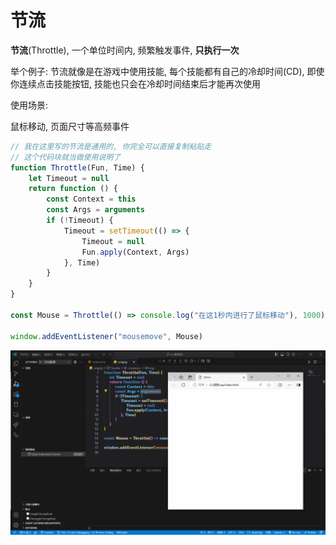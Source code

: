 # 节流

**节流**(Throttle), 一个单位时间内, 频繁触发事件, **只执行一次**

举个例子: 节流就像是在游戏中使用技能, 每个技能都有自己的冷却时间(CD), 即使你连续点击技能按钮, 技能也只会在冷却时间结束后才能再次使用

使用场景:

鼠标移动, 页面尺寸等高频事件

```js
// 我在这里写的节流是通用的, 你完全可以直接复制粘贴走
// 这个代码块就当做使用说明了
function Throttle(Fun, Time) {
    let Timeout = null
    return function () {
        const Context = this
        const Args = arguments
        if (!Timeout) {
            Timeout = setTimeout(() => {
                Timeout = null
                Fun.apply(Context, Args)
            }, Time)
        }
    }
}

const Mouse = Throttle(() => console.log("在这1秒内进行了鼠标移动"), 1000)

window.addEventListener("mousemove", Mouse)
```

![689599eb8278c294fc5b0dadaa5557f30827c9c9](Assets/689599eb8278c294fc5b0dadaa5557f30827c9c9.gif)

